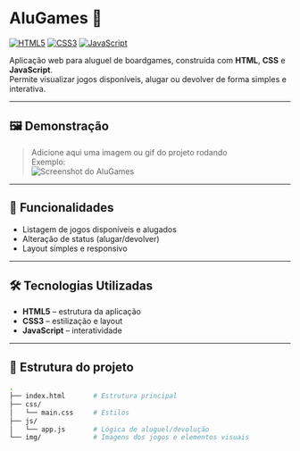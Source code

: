 # AluGames 🎲

[![HTML5](https://img.shields.io/badge/HTML5-E34F26?style=for-the-badge&logo=html5&logoColor=white)](https://developer.mozilla.org/pt-BR/docs/Web/HTML)
[![CSS3](https://img.shields.io/badge/CSS3-1572B6?style=for-the-badge&logo=css3&logoColor=white)](https://developer.mozilla.org/pt-BR/docs/Web/CSS)
[![JavaScript](https://img.shields.io/badge/JavaScript-F7DF1E?style=for-the-badge&logo=javascript&logoColor=black)](https://developer.mozilla.org/pt-BR/docs/Web/JavaScript)

Aplicação web para aluguel de boardgames, construída com **HTML**, **CSS** e **JavaScript**.  
Permite visualizar jogos disponíveis, alugar ou devolver de forma simples e interativa.

---

## 🖼 Demonstração
> Adicione aqui uma imagem ou gif do projeto rodando  
> Exemplo:  
> ![Screenshot do AluGames](alugames.png)

---

## 🚀 Funcionalidades
- Listagem de jogos disponíveis e alugados
- Alteração de status (alugar/devolver)
- Layout simples e responsivo

---

## 🛠 Tecnologias Utilizadas
- **HTML5** – estrutura da aplicação
- **CSS3** – estilização e layout
- **JavaScript** – interatividade

---

## 📂 Estrutura do projeto
```bash
.
├── index.html       # Estrutura principal
├── css/
│   └── main.css     # Estilos
├── js/
│   └── app.js       # Lógica de aluguel/devolução
└── img/             # Imagens dos jogos e elementos visuais
